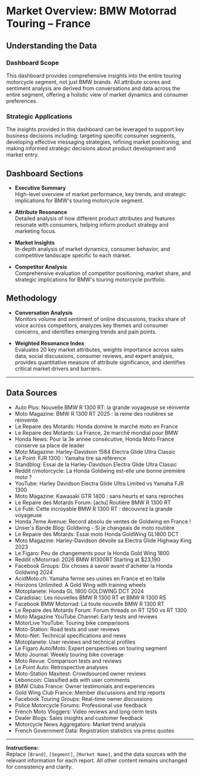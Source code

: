 # Market Overview: BMW Motorrad Touring – France

## Understanding the Data

### Dashboard Scope
This dashboard provides comprehensive insights into the entire touring motorcycle segment, not just BMW brands. All attribute scores and sentiment analysis are derived from conversations and data across the entire segment, offering a holistic view of market dynamics and consumer preferences.

### Strategic Applications
The insights provided in this dashboard can be leveraged to support key business decisions including: targeting specific consumer segments, developing effective messaging strategies, refining market positioning, and making informed strategic decisions about product development and market entry.

## Dashboard Sections

- **Executive Summary**  
  High-level overview of market performance, key trends, and strategic implications for BMW's touring motorcycle segment.

- **Attribute Resonance**  
  Detailed analysis of how different product attributes and features resonate with consumers, helping inform product strategy and marketing focus.

- **Market Insights**  
  In-depth analysis of market dynamics, consumer behavior, and competitive landscape specific to each market.

- **Competitor Analysis**  
  Comprehensive evaluation of competitor positioning, market share, and strategic implications for BMW's touring motorcycle portfolio.

## Methodology

- **Conversation Analysis**  
  Monitors volume and sentiment of online discussions, tracks share of voice across competitors, analyzes key themes and consumer concerns, and identifies emerging trends and pain points.

- **Weighted Resonance Index**  
  Evaluates 20 key market attributes, weights importance across sales data, social discussions, consumer reviews, and expert analysis, provides quantitative measure of attribute significance, and identifies critical market drivers and barriers.

---

## Data Sources

- Auto Plus: Nouvelle BMW R 1300 RT: la grande voyageuse se réinvente
- Moto Magazine: BMW R 1300 RT 2025 : la reine des routières se réinvente
- Le Repaire des Motards: Honda domine le marché moto en France
- Le Repaire des Motards: La France, 2e marché mondial pour BMW
- Honda News: Pour la 3e année consécutive, Honda Moto France conserve sa place de leader
- Moto Magazine: Harley-Davidson 1584 Electra Glide Ultra Classic
- Le Point: FJR 1300 : Yamaha tire sa référence
- Standblog: Essai de la Harley-Davidson Electra Glide Ultra Classic
- Reddit r/motorcycle: La Honda Goldwing est-elle une bonne première moto ?
- YouTube: Harley Davidson Electra Glide Ultra Limited vs Yamaha FJR 1300
- Moto Magazine: Kawasaki GTR 1400 : sans heurts et sans reproches
- Le Repaire des Motards Forum: [actu] Routière BMW R 1300 RT
- Le Futé: Cette incroyable BMW R 1300 RT : découvrez la grande voyageuse
- Honda 7eme Avenue: Record absolu de ventes de Goldwing en France !
- Unser's Bande Blog: Goldwing - Si je changeais de moto routière
- Le Repaire des Motards: Essai moto Honda GoldWing GL1800 DCT
- Moto Magazine: Harley-Davidson dévoile sa Electra Glide Highway King 2023
- Le Figaro: Peu de changements pour la Honda Gold Wing 1800
- Reddit r/Motorrad: 2026 BMW R1300RT Starting at $23,190
- Facebook Groups: Dix choses à savoir avant d'acheter la Honda Goldwing 2024
- AcidMoto.ch: Yamaha ferme ses usines en France et en Italie
- Horizons Unlimited: A Gold Wing with training wheels
- Motoplanete: Honda GL 1800 GOLDWING DCT 2024
- Caradisiac: Les nouvelles BMW R 1300 RT et BMW R 1300 RS
- Facebook BMW Motorrad: La toute nouvelle BMW R 1300 RT
- Le Repaire des Motards Forum: Forum threads on RT 1250 vs RT 1300
- Moto Magazine YouTube Channel: Early tests and reviews
- MotorLive YouTube: Touring bike comparisons
- Moto-Station: Road tests and user reviews
- Moto-Net: Technical specifications and news
- Motoplanete: User reviews and technical profiles
- Le Figaro Auto/Moto: Expert perspectives on touring segment
- Moto Journal: Weekly touring bike coverage
- Moto Revue: Comparison tests and reviews
- Le Point Auto: Retrospective analyses
- Moto-Station Maxitest: Crowdsourced owner reviews
- Leboncoin: Classified ads with user comments
- BMW Clubs France: Owner testimonials and experiences
- Gold Wing Club France: Member discussions and trip reports
- Facebook Touring Groups: Real-time owner discussions
- Police Motorcycle Forums: Professional use feedback
- French Moto Vloggers: Video reviews and long-term tests
- Dealer Blogs: Sales insights and customer feedback
- Motorcycle News Aggregators: Market trend analysis
- French Government Data: Registration statistics via press quotes

---

**Instructions:**  
Replace `[Brand]`, `[Segment]`, `[Market Name]`, and the data sources with the relevant information for each report. All other content remains unchanged for consistency and clarity.